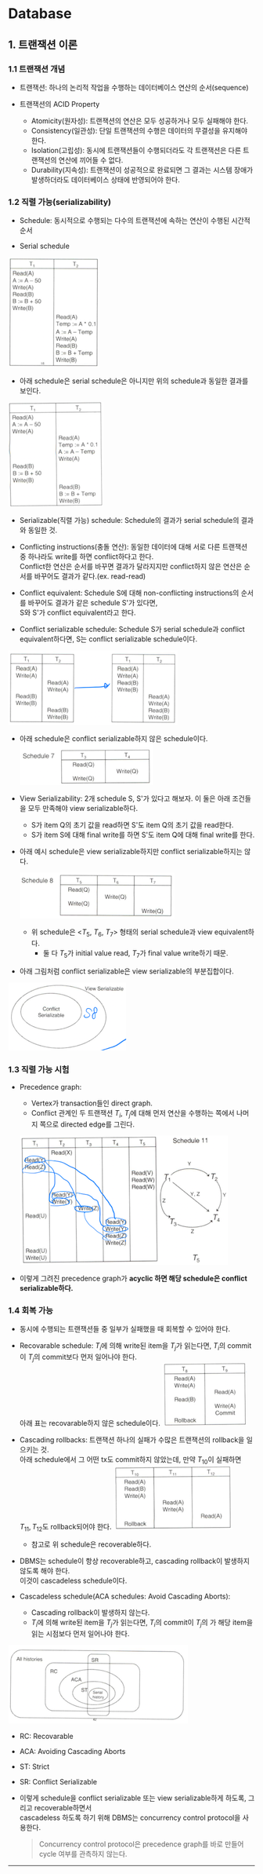 # Database

## 1. 트랜잭션 이론

### 1.1 트랜잭션 개념

- 트랜잭션: 하나의 논리적 작업을 수행하는 데이터베이스 연산의 순서(sequence)

- 트랜잭션의 ACID Property

  - Atomicity(원자성): 트랜잭션의 연산은 모두 성공하거나 모두 실패해야 한다.
  - Consistency(일관성): 단일 트랜잭션의 수행은 데이터의 무결성을 유지해야 한다.
  - Isolation(고립성): 동시에 트랜잭션들이 수행되더라도 각 트랜잭션은 다른 트랜잭션의 연산에 끼어들 수 없다.
  - Durability(지속성): 트랜잭션이 성공적으로 완료되면 그 결과는 시스템 장애가 발생하더라도 데이터베이스 상태에 반영되어야 한다.

### 1.2 직렬 가능(serializability)

- Schedule: 동시적으로 수행되는 다수의 트랜잭션에 속하는 연산이 수행된 시간적 순서

- Serial schedule

![picture 73](../../images/TMP_DB_1.png)

- 아래 schedule은 serial schedule은 아니지만 위의 schedule과 동일한 결과를 보인다.

![picture 74](../../images/TMP_DB_2.png)

- Serializable(직렬 가능) schedule: Schedule의 결과가 serial schedule의 결과와 동일한 것.

- Conflicting instructions(충돌 연산): 동일한 데이터에 대해 서로 다른 트랜잭션 중 하나라도 write를 하면 conflict하다고 한다.  
  Conflict한 연산은 순서를 바꾸면 결과가 달라지지만 conflict하지 않은 연산은 순서를 바꾸어도 결과가 같다.(ex. read-read)

- Conflict equivalent: Schedule S에 대해 non-conflicting instructions의 순서를 바꾸어도 결과가 같은 schedule S'가 있다면,  
  S와 S'가 conflict equivalent라고 한다.
- Conflict serializable schedule: Schedule S가 serial schedule과 conflict equivalent하다면, S는 conflict serializable schedule이다.

![picture 75](../../images/TMP_DB_3.png)

- 아래 schedule은 conflict serializable하지 않은 schedule이다.
  ![picture 76](../../images/TMP_DB_4.png)

- View Serializability: 2개 schedule S, S'가 있다고 해보자. 이 둘은 아래 조건들을 모두 만족해야 view serializable하다.

  - S가 item Q의 초기 값을 read하면 S'도 item Q의 초기 값을 read한다.
  - S가 item S에 대해 final write를 하면 S'도 item Q에 대해 final write를 한다.

- 아래 예시 schedule은 view serializable하지만 conflict serializable하지는 않다.

  ![picture 77](../../images/TMP_DB_5.png)

  - 위 schedule은 <$T_5$, $T_6$, $T_7$> 형태의 serial schedule과 view equivalent하다.
    - 둘 다 $T_5$가 initial value read, $T_7$가 final value write하기 때문.

- 아래 그림처럼 conflict serializable은 view serializable의 부분집합이다.

![picture 78](../../images/TMP_DB_6.png)

### 1.3 직렬 가능 시험

- Precedence graph:

  - Vertex가 transaction들인 direct graph.
  - Conflict 관계인 두 트랜잭션 $T_i$, $T_j$에 대해 먼저 연산을 수행하는 쪽에서 나머지 쪽으로 directed edge를 그린다.

  ![picture 79](../../images/TMP_DB_7.png)

- 이렇게 그려진 precedence graph가 **acyclic 하면 해당 schedule은 conflict serializable하다.**

### 1.4 회복 가능

- 동시에 수행되는 트랜잭션들 중 일부가 실패했을 때 회복할 수 있어야 한다.

- Recovarable schedule: $T_i$에 의해 write된 item을 $T_j$가 읽는다면, $T_i$의 commit이 $T_j$의 commit보다 먼저 일어나야 한다.  
  아래 표는 recovarable하지 않은 schedule이다.
  ![picture 80](../../images/TMP_DB_8.png)

- Cascading rollbacks: 트랜잭션 하나의 실패가 수많은 트랜잭션의 rollback을 일으키는 것.  
  아래 schedule에서 그 어떤 tx도 commit하지 않았는데, 만약 $T_10$이 실패하면 $T_11, T_12$도 rollback되어야 한다.
  ![picture 81](../../images/TMP_DB_9.png)

  - 참고로 위 schedule은 recoverable하다.

- DBMS는 schedule이 항상 recoverable하고, cascading rollback이 발생하지 않도록 해야 한다.  
  이것이 cascadeless schedule이다.

- Cascadeless schedule(ACA schedules: Avoid Cascading Aborts):

  - Cascading rollback이 발생하지 않는다.
  - $T_i$에 의해 write된 item을 $T_j$가 읽는다면, $T_i$의 commit이 $T_j$의 가 해당 item을 읽는 시점보다 먼저 일어나야 한다.

![picture 82](../../images/TMP_DB_10.png)

- RC: Recovarable
- ACA: Avoiding Cascading Aborts
- ST: Strict
- SR: Conflict Serializable

- 이렇게 schedule을 conflict serializable 또는 view serializable하게 하도록, 그리고 recoverable하면서  
  cascadeless 하도록 하기 위해 DBMS는 concurrency control protocol을 사용한다.
  > Concurrency control protocol은 precedence graph를 바로 만들어 cycle 여부를 관측하지 않는다.

---
